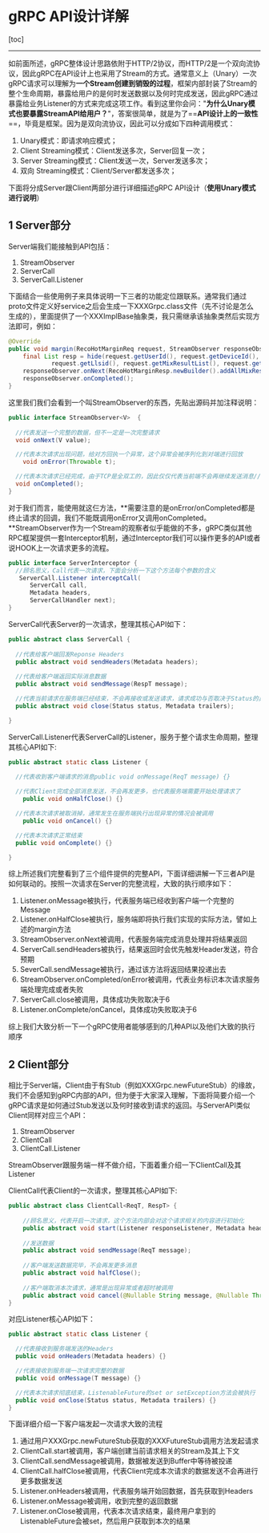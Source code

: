 # gRPC API设计详解

[toc]

---

如前面所述，gRPC整体设计思路依附于HTTP/2协议，而HTTP/2是一个双向流协议，因此gRPC在API设计上也采用了Stream的方式。通常意义上（Unary）一次gRPC请求可以理解为**一个Stream创建到销毁的过程**，框架内部封装了Stream的整个生命周期，暴露给用户的是何时发送数据以及何时完成发送，因此gRPC通过暴露给业务Listener的方式来完成这项工作。看到这里你会问："**为什么Unary模式也要暴露StreamAPI给用户？**"，答案很简单，就是为了==**API设计上的一致性**==，毕竟是框架。因为是双向流协议，因此可以分成如下四种调用模式：

1. Unary模式：即请求响应模式；
2. Client Streaming模式：Client发送多次，Server回复一次；
3. Server Streaming模式：Client发送一次，Server发送多次；
4. 双向 Streaming模式：Client/Server都发送多次；

下面将分成Server跟Client两部分进行详细描述gRPC API设计（**使用Unary模式进行说明**）

## 1 Server部分

Server端我们能接触到API包括：

1. StreamObserver
2. ServerCall
3. ServerCall.Listener

下面结合一些使用例子来具体说明一下三者的功能定位跟联系。通常我们通过proto文件定义好service之后会生成一下XXXGrpc.class文件（先不讨论是怎么生成的），里面提供了一个XXXImplBase抽象类，我只需继承该抽象类然后实现方法即可，例如：

```java
@Override
public void margin(RecoHotMarginReq request, StreamObserver responseObserver) {
    final List resp = hide(request.getUserId(), request.getDeviceId(),
            request.getLlsid(), request.getMixResultList(), request.getRecentUploadBitmap());
    responseObserver.onNext(RecoHotMarginResp.newBuilder().addAllMixResult(resp).build());
    responseObserver.onCompleted();
}
```

这里我们我们会看到一个叫StreamObserver的东西，先贴出源码并加注释说明：

```java
public interface StreamObserver<V>  {
  
  //代表发送一个完整的数据，但不一定是一次完整请求
  void onNext(V value);

  //代表本次请求出现问题，给对方回执一个异常，这个异常会被序列化到对端进行回放
	void onError(Throwable t);

  //代表本次请求已经完成，由于TCP是全双工的，因此仅仅代表当前端不会再继续发送消息//否则会报错
  void onCompleted();
}
```

对于我们而言，能使用就这仨方法，**需要注意的是onError/onCompleted都是终止请求的回调，我们不能既调用onError又调用onCompleted。**StreamObserver作为一个Stream的观察者似乎能做的不多，gRPC类似其他RPC框架提供一套Interceptor机制，通过Interceptor我们可以操作更多的API或者说HOOK上一次请求更多的流程。

```java
public interface ServerInterceptor {
  //顾名思义，Call代表一次请求，下面会分析一下这个方法每个参数的含义
   ServerCall.Listener interceptCall(
      ServerCall call,
      Metadata headers,
      ServerCallHandler next);
}
```

ServerCall代表Server的一次请求，整理其核心API如下：

```java
public abstract class ServerCall {
 
  //代表给客户端回发Reponse Headers
  public abstract void sendHeaders(Metadata headers);   
  
  //代表给客户端返回实际消息数据
  public abstract void sendMessage(RespT message); 

  //代表当前请求在服务端已经结束，不会再接收或发送请求，请求成功与否取决于Status的具体值//Status后续我们会详细介绍
  public abstract void close(Status status, Metadata trailers);

}
```



ServerCall.Listener代表ServerCall的Listener，服务于整个请求生命周期，整理其核心API如下:

```java
public abstract static class Listener {
  
  //代表收到客户端请求的消息public void onMessage(ReqT message) {}

  //代表Client完成全部消息发送，不会再发更多，也代表服务端需要开始处理请求了
	public void onHalfClose() {}

  //代表本次请求被取消掉，通常发生在服务端执行出现异常的情况会被调用
	public void onCancel() {}

  //代表本次请求正常结束
  public void onComplete() {}

}
```

综上所述我们完整看到了三个组件提供的完整API，下面详细讲解一下三者API是如何联动的。按照一次请求在Server的完整流程，大致的执行顺序如下：

1. Listener.onMessage被执行，代表服务端已经收到客户端一个完整的Message
2. Listener.onHalfClose被执行，服务端即将执行我们实现的实际方法，譬如上述的margin方法
3. StreamObserver.onNext被调用，代表服务端完成消息处理并将结果返回
4. ServerCall.sendHeaders被执行，结果返回时会优先触发Header发送，符合预期
5. SeverCall.sendMessage被执行，通过该方法将返回结果投递出去
6. StreamObserver.onCompleted/onError被调用，代表业务标识本次请求服务端处理完成或者失败
7. ServerCall.close被调用，具体成功失败取决于6
8. Listener.onComplete/onCancel，具体成功失败取决于6

综上我们大致分析一下一个gRPC使用者能够感到的几种API以及他们大致的执行顺序



## 2 Client部分

相比于Server端，Client由于有Stub（例如XXXGrpc.newFutureStub）的缘故，我们不会感知到gRPC内部的API，但为便于大家深入理解，下面将简要介绍一个gRPC请求是如何通过Stub发送以及何时接收到请求的返回。与ServerAPI类似Client同样对应三个API：

1. StreamObserver
2. ClientCall
3. ClientCall.Listener

StreamObserver跟服务端一样不做介绍，下面着重介绍一下ClientCall及其Listener

ClientCall代表Client的一次请求，整理其核心API如下:

```java
public abstract class ClientCall<ReqT, RespT> {
   
    //顾名思义，代表开启一次请求，这个方法内部会对这个请求相关的内容进行初始化
    public abstract void start(Listener responseListener, Metadata headers);    
    
    //发送数据
  	public abstract void sendMessage(ReqT message);         
    
    //客户端发送数据完毕，不会再发更多消息
   	public abstract void halfClose();      
    
    //客户端取消本次请求，通常是出现异常或者超时被调用
    public abstract void cancel(@Nullable String message, @Nullable Throwable cause);
}
```

对应Listener核心API如下：

```java
public abstract static class Listener {

  //代表接收到服务端发送的Headers
  public void onHeaders(Metadata headers) {}

  //代表接收到服务端一次请求完整的数据
  public void onMessage(T message) {}

  //代表本次请求彻底结束，ListenableFuture的set or setException方法会被执行
  public void onClose(Status status, Metadata trailers) {}   
}
```

下面详细介绍一下客户端发起一次请求大致的流程

1. 通过用户XXXGrpc.newFutureStub获取的XXXFutureStub调用方法发起请求
2. ClientCall.start被调用，客户端创建当前请求相关的Stream及其上下文
3. ClientCall.sendMessage被调用，数据被发送到Buffer中等待被投递
4. ClientCall.halfClose被调用，代表Client完成本次请求的数据发送不会再进行更多数据发送
5. Listener.onHeaders被调用，代表服务端开始回数据，首先获取到Headers
6. Listener.onMessage被调用，收到完整的返回数据
7. Listener.onClose被调用，代表本次请求结束，最终用户拿到的ListenableFuture会被set，然后用户获取到本次的结果